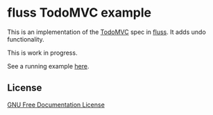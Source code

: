 fluss TodoMVC example
=====================

This is an implementation of the [TodoMVC](http://todomvc.com/) spec in [fluss](https://github.com/drawable/fluss). It adds undo functionality.

This is work in progress.

See a running example [here](http://www.drawable.de/todomvc/App/).

## License

[GNU Free Documentation License](LICENSE)